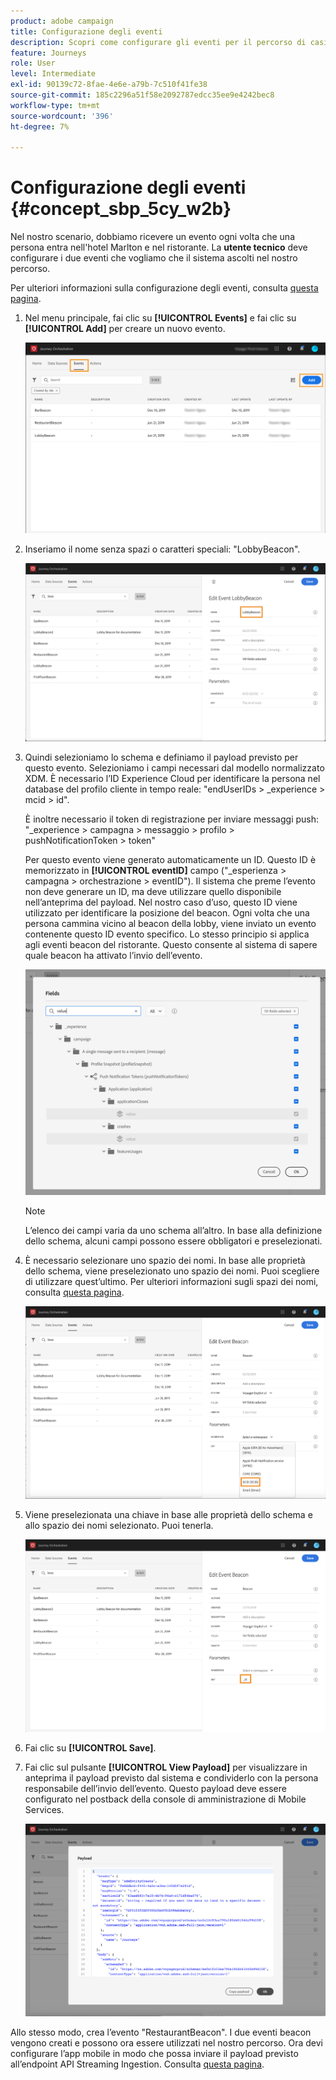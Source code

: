 ```yaml
---
product: adobe campaign
title: Configurazione degli eventi
description: Scopri come configurare gli eventi per il percorso di casi d’uso avanzati
feature: Journeys
role: User
level: Intermediate
exl-id: 90139c72-8fae-4e6e-a79b-7c510f41fe38
source-git-commit: 185c2296a51f58e2092787edcc35ee9e4242bec8
workflow-type: tm+mt
source-wordcount: '396'
ht-degree: 7%

---
```


# Configurazione degli eventi {#concept_sbp_5cy_w2b}

Nel nostro scenario, dobbiamo ricevere un evento ogni volta che una persona entra nell&#39;hotel Marlton e nel ristorante. La **utente tecnico** deve configurare i due eventi che vogliamo che il sistema ascolti nel nostro percorso.

Per ulteriori informazioni sulla configurazione degli eventi, consulta [questa pagina](../event/about-events.md).

1. Nel menu principale, fai clic su **[!UICONTROL Events]** e fai clic su **[!UICONTROL Add]** per creare un nuovo evento.

   ![](../assets/journeyuc1_1.png)

1. Inseriamo il nome senza spazi o caratteri speciali: &quot;LobbyBeacon&quot;.

   ![](../assets/journeyuc2_1.png)

1. Quindi selezioniamo lo schema e definiamo il payload previsto per questo evento. Selezioniamo i campi necessari dal modello normalizzato XDM. È necessario l’ID Experience Cloud per identificare la persona nel database del profilo cliente in tempo reale: &quot;endUserIDs > _experience > mcid > id&quot;.

   È inoltre necessario il token di registrazione per inviare messaggi push: &quot;_experience > campagna > messaggio > profilo > pushNotificationToken > token&quot;

   Per questo evento viene generato automaticamente un ID. Questo ID è memorizzato in **[!UICONTROL eventID]** campo (&quot;_esperienza > campagna > orchestrazione > eventID&quot;). Il sistema che preme l’evento non deve generare un ID, ma deve utilizzare quello disponibile nell’anteprima del payload. Nel nostro caso d’uso, questo ID viene utilizzato per identificare la posizione del beacon. Ogni volta che una persona cammina vicino al beacon della lobby, viene inviato un evento contenente questo ID evento specifico. Lo stesso principio si applica agli eventi beacon del ristorante. Questo consente al sistema di sapere quale beacon ha attivato l’invio dell’evento.

   ![](../assets/journeyuc2_2.png)

   >[!NOTE]
   >
   >L’elenco dei campi varia da uno schema all’altro. In base alla definizione dello schema, alcuni campi possono essere obbligatori e preselezionati.

1. È necessario selezionare uno spazio dei nomi. In base alle proprietà dello schema, viene preselezionato uno spazio dei nomi. Puoi scegliere di utilizzare quest’ultimo. Per ulteriori informazioni sugli spazi dei nomi, consulta [questa pagina](../event/selecting-the-namespace.md).

   ![](../assets/journeyuc2_4.png)

1. Viene preselezionata una chiave in base alle proprietà dello schema e allo spazio dei nomi selezionato. Puoi tenerla.

   ![](../assets/journeyuc2_4bis.png)

1. Fai clic su **[!UICONTROL Save]**.

1. Fai clic sul pulsante **[!UICONTROL View Payload]** per visualizzare in anteprima il payload previsto dal sistema e condividerlo con la persona responsabile dell’invio dell’evento.  Questo payload deve essere configurato nel postback della console di amministrazione di Mobile Services.

   ![](../assets/journeyuc2_5.png)

Allo stesso modo, crea l’evento &quot;RestaurantBeacon&quot;. I due eventi beacon vengono creati e possono ora essere utilizzati nel nostro percorso. Ora devi configurare l’app mobile in modo che possa inviare il payload previsto all’endpoint API Streaming Ingestion. Consulta [questa pagina](../event/additional-steps-to-send-events-to-journey-orchestration.md).
